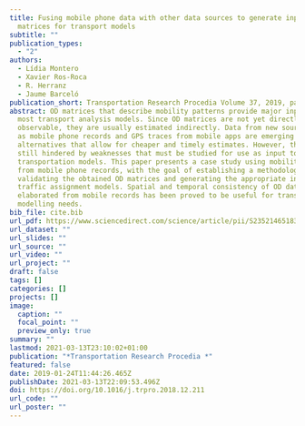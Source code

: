 ```yaml
---
title: Fusing mobile phone data with other data sources to generate input OD
  matrices for transport models
subtitle: ""
publication_types:
  - "2"
authors:
  - Lídia Montero
  - Xavier Ros-Roca
  - R. Herranz
  - Jaume Barceló
publication_short: Transportation Research Procedia Volume 37, 2019, pages 417-424.
abstract: OD matrices that describe mobility patterns provide major input to
  most transport analysis models. Since OD matrices are not yet directly
  observable, they are usually estimated indirectly. Data from new sources such
  as mobile phone records and GPS traces from mobile apps are emerging
  alternatives that allow for cheaper and timely estimates. However, they are
  still hindered by weaknesses that must be studied for use as input to
  transportation models. This paper presents a case study using mobility data
  from mobile phone records, with the goal of establishing a methodology for
  validating the obtained OD matrices and generating the appropriate input for
  traffic assignment models. Spatial and temporal consistency of OD data
  elaborated from mobile records has been proved to be useful for transportation
  modelling needs.
bib_file: cite.bib
url_pdf: https://www.sciencedirect.com/science/article/pii/S2352146518306276
url_dataset: ""
url_slides: ""
url_source: ""
url_video: ""
url_project: ""
draft: false
tags: []
categories: []
projects: []
image:
  caption: ""
  focal_point: ""
  preview_only: true
summary: ""
lastmod: 2021-03-13T23:10:02+01:00
publication: "*Transportation Research Procedia *"
featured: false
date: 2019-01-24T11:44:26.465Z
publishDate: 2021-03-13T22:09:53.496Z
doi: https://doi.org/10.1016/j.trpro.2018.12.211
url_code: ""
url_poster: ""
---
```

